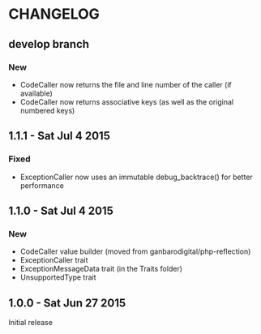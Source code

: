 # CHANGELOG

## develop branch

### New

- CodeCaller now returns the file and line number of the caller (if available)
- CodeCaller now returns associative keys (as well as the original numbered keys)

## 1.1.1 - Sat Jul 4 2015

### Fixed

- ExceptionCaller now uses an immutable debug_backtrace() for better performance

## 1.1.0 - Sat Jul 4 2015

### New

- CodeCaller value builder (moved from ganbarodigital/php-reflection)
- ExceptionCaller trait
- ExceptionMessageData trait (in the Traits folder)
- UnsupportedType trait

## 1.0.0 - Sat Jun 27 2015

Initial release